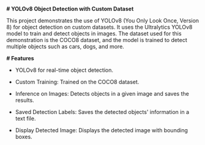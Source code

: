 **# YOLOv8 Object Detection with Custom Dataset**

This project demonstrates the use of YOLOv8 (You Only Look Once, Version 8) for object detection on custom datasets. It uses the Ultralytics YOLOv8 model to train and detect objects in images. The dataset used for this demonstration is the COCO8 dataset, and the model is trained to detect multiple objects such as cars, dogs, and more.

**# Features**
- YOLOv8 for real-time object detection.

- Custom Training: Trained on the COCO8 dataset.

- Inference on Images: Detects objects in a given image and saves the results.

- Saved Detection Labels: Saves the detected objects' information in a text file.

- Display Detected Image: Displays the detected image with bounding boxes.
